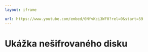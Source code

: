 ```yaml
---
layout: iframe

url: https://www.youtube.com/embed/0NfvKci3WF0?rel=0&start=59
---
```


# Ukážka nešifrovaného disku